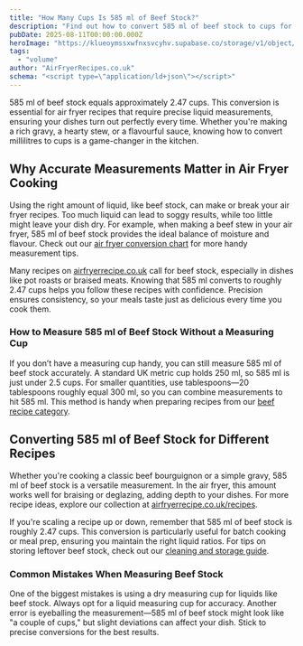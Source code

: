 ```yaml
---
title: "How Many Cups Is 585 ml of Beef Stock?"
description: "Find out how to convert 585 ml of beef stock to cups for perfect air fryer recipes. Simple, accurate, and hassle-free!"
pubDate: 2025-08-11T00:00:00.000Z
heroImage: "https://klueoymssxwfnxsvcyhv.supabase.co/storage/v1/object/public/md/how-many-cups-is-585-ml-of-beef-stock-4c96e2f0.webp"
tags:
  - "volume"
author: "AirFryerRecipes.co.uk"
schema: "<script type=\"application/ld+json\"></script>"
---
```


<p>585 ml of beef stock equals approximately 2.47 cups. This conversion is essential for air fryer recipes that require precise liquid measurements, ensuring your dishes turn out perfectly every time. Whether you're making a rich gravy, a hearty stew, or a flavourful sauce, knowing how to convert millilitres to cups is a game-changer in the kitchen.</p>  

<h2>Why Accurate Measurements Matter in Air Fryer Cooking</h2>  
<p>Using the right amount of liquid, like beef stock, can make or break your air fryer recipes. Too much liquid can lead to soggy results, while too little might leave your dish dry. For example, when making a beef stew in your air fryer, 585 ml of beef stock provides the ideal balance of moisture and flavour. Check out our <a href=https://www.airfryerrecipe.co.uk/air-fryer-conversion-chart>air fryer conversion chart</a> for more handy measurement tips.</p>  

<p>Many recipes on <a href=https://www.airfryerrecipe.co.uk/>airfryerrecipe.co.uk</a> call for beef stock, especially in dishes like pot roasts or braised meats. Knowing that 585 ml converts to roughly 2.47 cups helps you follow these recipes with confidence. Precision ensures consistency, so your meals taste just as delicious every time you cook them.</p>  

<h3>How to Measure 585 ml of Beef Stock Without a Measuring Cup</h3>  
<p>If you don’t have a measuring cup handy, you can still measure 585 ml of beef stock accurately. A standard UK metric cup holds 250 ml, so 585 ml is just under 2.5 cups. For smaller quantities, use tablespoons—20 tablespoons roughly equal 300 ml, so you can combine measurements to hit 585 ml. This method is handy when preparing recipes from our <a href=https://www.airfryerrecipe.co.uk/recipe-category/beef>beef recipe category</a>.</p>  

<h2>Converting 585 ml of Beef Stock for Different Recipes</h2>  
<p>Whether you're cooking a classic beef bourguignon or a simple gravy, 585 ml of beef stock is a versatile measurement. In the air fryer, this amount works well for braising or deglazing, adding depth to your dishes. For more recipe ideas, explore our collection at <a href=https://www.airfryerrecipe.co.uk/recipes>airfryerrecipe.co.uk/recipes</a>.</p>  

<p>If you're scaling a recipe up or down, remember that 585 ml of beef stock is roughly 2.47 cups. This conversion is particularly useful for batch cooking or meal prep, ensuring you maintain the right liquid ratios. For tips on storing leftover beef stock, check out our <a href=https://www.airfryerrecipe.co.uk/air-fryer-cleaner>cleaning and storage guide</a>.</p>  

<h3>Common Mistakes When Measuring Beef Stock</h3>  
<p>One of the biggest mistakes is using a dry measuring cup for liquids like beef stock. Always opt for a liquid measuring cup for accuracy. Another error is eyeballing the measurement—585 ml of beef stock might look like "a couple of cups," but slight deviations can affect your dish. Stick to precise conversions for the best results.</p>